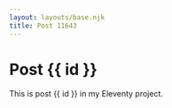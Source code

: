 ```yaml
---
layout: layouts/base.njk
title: Post 11643
---
```


# Post {{ id }}

This is post {{ id }} in my Eleventy project.
